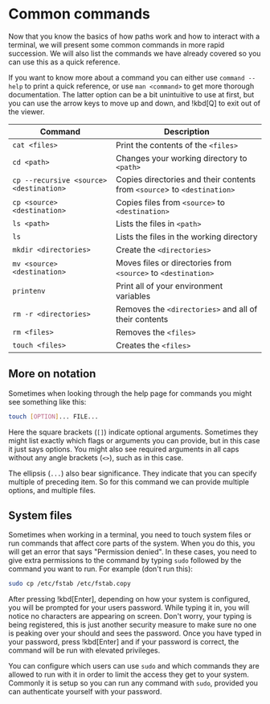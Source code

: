 # Common commands

Now that you know the basics of how paths work and how to interact with a terminal, we will present some common commands in more rapid succession. We will also list the commands we have already covered so you can use this as a quick reference.

If you want to know more about a command you can either use `command --help` to print a quick reference, or use `man <command>` to get more thorough documentation. The latter option can be a bit unintuitive to use at first, but you can use the arrow keys to move up and down, and !kbd[Q] to exit out of the viewer.

| Command                                 | Description                                                              |
|-----------------------------------------|--------------------------------------------------------------------------|
| `cat <files>`                           | Print the contents of the `<files>`                                      |
| `cd <path>`                             | Changes your working directory to `<path>`                               |
| `cp --recursive <source> <destination>` | Copies directories and their contents from `<source`> to `<destination>` |
| `cp <source> <destination>`             | Copies files from `<source>` to `<destination>`                          |
| `ls <path>`                             | Lists the files in `<path>`                                              |
| `ls`                                    | Lists the files in the working directory                                 |
| `mkdir <directories>`                   | Create the `<directories>`                                               |
| `mv <source> <destination>`             | Moves files or directories from `<source>` to `<destination>`            |
| `printenv`                              | Print all of your environment variables                                  |
| `rm -r <directories>`                   | Removes the `<directories>` and all of their contents                    |
| `rm <files>`                            | Removes the `<files>`                                                    |
| `touch <files>`                         | Creates the `<files>`                                                    |

## More on notation

Sometimes when looking through the help page for commands you might see something like this:

```sh
touch [OPTION]... FILE...
```

Here the square brackets (`[]`) indicate optional arguments. Sometimes they might list exactly which flags or arguments you can provide, but in this case it just says options. You might also see required arguments in all caps without any angle brackets (`<>`), such as in this case.

The ellipsis (`...`) also bear significance. They indicate that you can specify multiple of preceding item. So for this command we can provide multiple options, and multiple files.

## System files

Sometimes when working in a terminal, you need to touch system files or run commands that affect core parts of the system. When you do this, you will get an error that says "Permission denied". In these cases, you need to give extra permissions to the command by typing `sudo` followed by the command you want to run. For example (don't run this):

```sh
sudo cp /etc/fstab /etc/fstab.copy
```

After pressing !kbd[Enter], depending on how your system is configured, you will be prompted for your users password. While typing it in, you will notice no characters are appearing on screen. Don't worry, your typing is being registered, this is just another security measure to make sure no one is peaking over your should and sees the password. Once you have typed in your password, press !kbd[Enter] and if your password is correct, the command will be run with elevated privileges.

You can configure which users can use `sudo` and which commands they are allowed to run with it in order to limit the access they get to your system. Commonly it is setup so you can run any command with `sudo`, provided you can authenticate yourself with your password.
